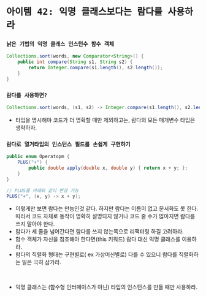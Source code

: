 # `아이템 42: 익명 클래스보다는 람다를 사용하라`

### `낡은 기법의 익명 클래스 인스턴수 함수 객체`
```Java
Collections.sort(words, new Comparator<String>() {
    public int compare(String s1, String s2) {
        return Integer.compare(s1.length(), s2.length());
    }
}
```

### `람다를 사용하면?`
```Java
Collections.sort(words, (s1, s2) -> Integer.compare(s1.length(), s2.length()));
```

- 타입을 명시해야 코드가 더 명확할 때만 제외하고는, 람다의 모든 매개변수 타입은 생략하자.

### `람다로 열거타입의 인스턴스 필드를 손쉽게 구현하기`
```Java
public enum Operatopm {
    PLUS("+") {
        public double apply(double x, double y) { return x + y; };
    }
}

// PLUS를 아래와 같이 변경 가능
PLUS("+", (x, y) -> x + y);
```

- 이렇게만 보면 람다는 만능인것 같다. 하지만 람다는 이름이 없고 문서화도 못 한다. 따라서 코드 자체로 동작이 명확히 설명되지 않거나 코드 줄 수가 많아지면 람다를 쓰지 말아야 한다.
- 람다가 세 줄을 넘어간다면 람다를 쓰지 않는쪽으로 리팩터링 하길 고려하라.
- 함수 객체가 자신을 참조해야 한다면(this 키워드) 람다 대신 익명 클래스를 이용하라.
- 람다의 직렬화 형태는 구현별로( ex 가상머신별로) 다를 수 있으니 람다를 직렬화하는 일은 극히 삼가라.

<br>

- 익명 클래스는 (함수형 인터페이스가 아닌) 타입의 인스턴스를 만들 때만 사용하라.
